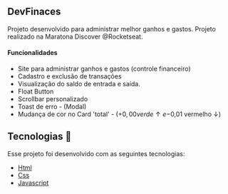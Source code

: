 ## DevFinaces
Projeto desenvolvido para administrar melhor ganhos e gastos. Projeto realizado na Maratona Discover @Rocketseat.

#### Funcionalidades
* Site para administrar ganhos e gastos (controle financeiro)
* Cadastro e exclusão de transações
* Visualização do saldo de entrada e saída.
* Float Button
* Scrollbar personalizado
* Toast de erro - (Modal)
* Mudança de cor no Card 'total' - (+$0,00 verde ↑ e -$0,01 vermelho ↓)

## Tecnologias 🚀
Esse projeto foi desenvolvido com as seguintes tecnologias:

- [Html](https://pt.wikipedia.org/wiki/HTML)
- [Css](https://pt.wikipedia.org/wiki/Cascading_Style_Sheets)
- [Javascript](https://pt.wikipedia.org/wiki/JavaScript)

